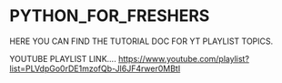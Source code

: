 # PYTHON_FOR_FRESHERS
HERE YOU CAN FIND THE TUTORIAL DOC FOR YT PLAYLIST TOPICS.

YOUTUBE PLAYLIST LINK....
https://www.youtube.com/playlist?list=PLVdpGo0rDE1mzofQb-Jl6JF4rwer0MBtI
